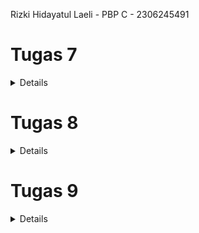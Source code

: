 Rizki Hidayatul Laeli - PBP C - 2306245491

# Tugas 7
<details>
### 1.Jelaskan apa yang dimaksud dengan stateless widget dan stateful widget, dan jelaskan perbedaan dari keduanya.

Stateless Widget adalah widget yang tampilannya tetap sama selama aplikasi berjalan. Setelah dibuat, widget ini tidak akan berubah kecuali seluruh widget di-refresh. Stateless widget cocok untuk elemen statis yang tidak perlu berubah, seperti teks, ikon, atau tombol. Contoh stateless widget adalah **Text**, **Icon**, dan **IconButton**.

Stateful Widget, sebaliknya, adalah widget yang bisa berubah selama aplikasi berjalan. Ini memungkinkan pengguna berinteraksi, misalnya dengan memasukkan data, menggerakkan slider, atau mencentang kotak, sehingga tampilan widget dapat berubah sesuai interaksi tersebut. Contoh stateful widget adalah **Checkbox**, **Slider**, dan **TextField**.

Perbedaan utama antara keduanya adalah bahwa Stateful widget dapat menyimpan dan mengubah data yang memengaruhi tampilan UI, sementara Stateless widget tidak bisa.

### 2. Sebutkan widget apa saja yang kamu gunakan pada proyek ini dan jelaskan fungsinya.

- **Scaffold**: Menyediakan struktur dasar halaman, termasuk AppBar dan body.
- **AppBar**: Menampilkan header aplikasi dengan judul "Ice Creamy."
- **Padding**: Menambahkan ruang di sekitar Column utama.
- **Column**: Mengatur widget dalam susunan vertikal di body.
- **Row**: Menyusun tiga InfoCard secara horizontal.
- **Icon dan Text**: Menyajikan ikon dan teks di setiap ItemCard.
- **Card**: Menampilkan InfoCard dalam format kartu.
- **InfoCard**: Widget khusus berupa Card yang menampilkan informasi seperti NPM, Nama, dan Kelas.
- **ItemCard**: Kartu yang menampilkan ikon dan teks untuk setiap item dalam daftar.
- **GridView.count**: Menyusun beberapa ItemCard dalam tampilan grid dengan tiga kolom.
- **Material**: Menentukan warna latar dan bentuk untuk ItemCard.
- **InkWell**: Menangani interaksi pengguna pada ItemCard, seperti memunculkan SnackBar ketika ditekan.
- **SnackBar**: Menampilkan pesan ketika salah satu ItemCard ditekan oleh pengguna.

### 3. Apa fungsi dari setState()? Jelaskan variabel apa saja yang dapat terdampak dengan fungsi tersebut.

Fungsi `setState()` pada **StatefulWidget** digunakan untuk memberi tahu framework bahwa ada perubahan dalam state yang memerlukan pembaruan UI. Ketika `setState()` dipanggil, Flutter akan memanggil ulang metode `build()` untuk menampilkan tampilan terbaru berdasarkan perubahan state tersebut. Variabel yang terdampak oleh fungsi ini adalah semua variabel yang didefinisikan dalam kelas **State** tersebut, terutama yang digunakan dalam metode `build()`.

### 4. Jelaskan perbedaan antara const dengan final.

`const` adalah keyword yang digunakan untuk mendeklarasikan nilai konstan yang harus ditentukan pada saat compile-time dan tidak akan pernah berubah. Biasanya digunakan untuk widget yang tidak perlu di-render ulang, misalnya setting untuk nilai phi, yang pasti tidak akan berubah.
`final` juga hanya diinisialisasi sekali, namun nilainya dapat ditentukan saat runtime. Artinya, nilai dari variabel final bisa di-assign ketika program dijalankan, bukan harus pada saat compile. Misalnya, `final date = DateTime.now();`.

### 5. Jelaskan bagaimana cara kamu mengimplementasikan checklist-checklist di atas.

Langkah pertama adalah membuat direktori bernama **ice-creamy** pada lokal. Kemudian, generate proyek Flutter melalui terminal dengan perintah `flutter create ice-creamy`. Setelah itu, buat file baru bernama **menu.dart** di dalam direktori `ice-creamy-mobil/lib`. Pindahkan kode yang berisi **class MyHomePage** dan **class _MyHomePageState** ke file **menu.dart**, lalu tambahkan impor `ice-creamy-mobil/menu.dart` agar program dapat mengenali **class MyHomePage**. Selanjutnya, ubah widget pada **menu.dart** menjadi **stateless widget** dan buat komponen **InfoCard** serta **Button Card** dengan ikon di **menu.dart**. Di **main.dart**, sesuaikan tema warna aplikasi dan tambahkan variabel **color** pada **ItemHomepage**, serta atur warna pada masing-masing tombol. 

Langkah terakhir adalah membuat repositori di GitHub dan menghubungkannya dengan proyek lokal. Setelah membuat repositori baru di GitHub, buka terminal di direktori proyek lokal dan jalankan perintah `git init` untuk inisialisasi Git. Selanjutnya, tambahkan repositori GitHub sebagai remote dengan perintah `git remote add origin`. Lalu, add, commit dan push untuk menyimpan perubahan.
</details>

# Tugas 8
<details>

### 1. Apa kegunaan const di Flutter? Jelaskan apa keuntungan ketika menggunakan const pada kode Flutter. Kapan sebaiknya kita menggunakan const, dan kapan sebaiknya tidak digunakan?

Kegunaan const di Flutter:  
Di Flutter, `const` digunakan untuk mendeklarasikan variable yang immutable (tidak dapat diubah) yang nilainya bersifat konstan dan harus sudah diketahui pada saat waktu kompilasi berjalan, artinya adalah nilai dari variabel tersebut harus sudah di berikan secara langsung

Keuntungan ketika menggunakan const pada kode Flutter:
- **Peningkatan Performa**: Flutter dapat menghindari pembuatan objek berulang kali, sehingga dapat mengefisiensi memori. Hal ini dapat mempercepat waktu render dan membuat aplikasi lebih responsif.
- **Konsistensi dan Keamanan**: Karena objek bersifat immutable, objek yang dideklarasikan dengan `const` tidak dapat diubah, sehingga mengurangi potensi bug yang disebabkan oleh perubahan yang tidak diinginkan.

Kapan menggunakan const:  
`const` digunakan ketika yakin bahwa nilai atau objek tidak akan berubah, seperti widget statis yang tidak perlu diperbarui. Misalnya, ketika menggunakan `Text` atau `Icon` yang tidak berubah seiring waktu.

Kapan tidak menggunakan const:  
Sebaiknya tidak menggunakan `const` pada widget atau objek yang nilainya berubah selama eksekusi aplikasi, seperti objek yang tergantung pada input pengguna atau data dari server.

sumber: https://sulthanalihsan.medium.com/perbedaan-final-dan-const-pada-bahasa-dart-552d2149f

### 2. Jelaskan dan bandingkan penggunaan Column dan Row pada Flutter. Berikan contoh implementasi dari masing-masing layout widget ini!

Pada flutter, `column` menampilkan elemen secara vertikal (dari atas ke bawah), sedangkan `row` menampilkan elemen secara horizontal (dari kiri ke kanan).

**Contoh penggunaan Column**:
```dart
Column(
  children: [
    Text('Item 1'),
    Text('Item 2'),
    Text('Item 3'),
  ],
);
```

Contoh penggunaan Row:
```dart
Row(
  children: [
    InfoCard(title: 'NPM', content: npm, color: const Color.fromARGB(255, 181, 235, 210)),
    InfoCard(title: 'Name', content: name, color: const Color.fromARGB(255, 181, 235, 210)),
    InfoCard(title: 'Class', content: className, color: const Color.fromARGB(255, 181, 235, 210)),
    ],
);
```

### 3. Sebutkan apa saja elemen input yang kamu gunakan pada halaman form yang kamu buat pada tugas kali ini. Apakah terdapat elemen input Flutter lain yang tidak kamu gunakan pada tugas ini? Jelaskan!

**Elemen input yang digunakan:**

- **TextFormField**: Digunakan untuk memasukkan berbagai jenis input seperti teks (nama produk, deskripsi, harga, stok, rating).
- **ElevatedButton**: Digunakan untuk menyimpan atau mengirimkan data form setelah pengguna mengisi semua kolom input.

**Elemen input lain yang tidak digunakan:**

- **Checkbox**: Digunakan untuk memilih opsi yang bersifat boolean (Ya/Tidak).
- **Radio Button**: Digunakan untuk memilih satu opsi dari beberapa pilihan yang ada.
- **Switch**: Digunakan untuk memilih antara dua keadaan (ON/OFF).
- **Slider**: Digunakan untuk memilih nilai dalam rentang tertentu, seperti rating atau volume.
- **Dropdown Button**: Untuk pilihan yang menampilkan daftar pilihan tertentu.

### 4. Bagaimana cara kamu mengatur tema (theme) dalam aplikasi Flutter agar aplikasi yang dibuat konsisten? Apakah kamu mengimplementasikan tema pada aplikasi yang kamu buat?

Untuk mengatur tema di Flutter, dapat dilakukan dengan mendefinisikan `ThemeData` pada root widget `MaterialApp` untuk seluruh aplikasi secara global. Tema ini bisa mencakup berbagai atribut seperti warna, font, dan gaya elemen-elemen UI.

**Contoh dari kode yang diimplementasikan:**
```dart
MaterialApp(
  title: 'Ice Creamy', 
  theme: ThemeData(
    primaryColor: const Color.fromARGB(255, 126, 212, 173), // Warna utama untuk elemen inti UI
    colorScheme: ColorScheme.fromSwatch(
      primarySwatch: Colors.teal, // Warna material utama aplikasi
    ).copyWith(
      secondary: const Color.fromARGB(255, 4, 71, 30), // Warna aksen tambahan
    ),
    useMaterial3: true, // Menggunakan Material Design 3 untuk tampilan modern
  ),
  home: MyHomePage(),
);
```
- **Tema Warna Utama (primaryColor dan primarySwatch)**: primaryColor diatur sebagai warna utama untuk elemen UI seperti AppBar, sementara primarySwatch menggunakan palet warna Colors.teal, memberikan variasi warna yang konsisten di seluruh aplikasi.
- **Warna Sekunder (secondary)**: Warna aksen sekunder diatur untuk elemen yang membutuhkan warna tambahan, misalnya tombol sekunder.
- **Material Design 3: useMaterial3**: true mengaktifkan tampilan Material Design 3 untuk estetika UI yang lebih modern.

**Apakah tema sudah diimplementasikan?**  
Ya, dalam aplikasi ini tema sudah diimplementasikan. Misalnya, AppBar menggunakan warna dari `Theme.of(context).colorScheme.primary`, yang diambil dari primarySwatch `(Colors.teal)`. Dengan pengaturan ini, aplikasi memiliki tampilan yang konsisten dan tema warna yang serasi pada elemen-elemen UI di seluruh halaman.

### 5. Bagaimana cara kamu menangani navigasi dalam aplikasi dengan banyak halaman pada Flutter?

Salah satu metode yang dapat dimanfaatkan untuk melakukan perpindahan antar halaman dalam aplikasi adalah dengan menggunakan widget Navigator. Melalui BuildContext, kita dapat mengakses Navigator untuk berpindah ke halaman baru atau kembali ke halaman sebelumnya menggunakan fungsi-fungsi seperti `pop`, `push`, dan `pushReplacement`.

**1. Navigator.push**
`Navigator.push` digunakan untuk menambahkan halaman baru di atas stack navigasi. Halaman baru ini akan ditampilkan di atas halaman sebelumnya, memungkinkan pengguna untuk kembali ke halaman sebelumnya.

Contoh Implementasi:

Pada widget `ItemCard` di `product_card.dart`, ketika pengguna menekan kartu "Tambah Produk", aplikasi akan menggunakan `Navigator.push` untuk membuka halaman `ProductEntryFormPage`.

```dart
onTap: () {
  if (item.name == "Tambah Produk") {
    Navigator.push(
      context,
      MaterialPageRoute(
        builder: (context) => const ProductEntryFormPage(),
      ),
    );
  }
}
```

Penjelasan:
`Navigator.push` akan menambahkan halaman `ProductEntryFormPage` ke dalam stack navigasi. Halaman sebelumnya tetap ada di bawahnya, dan pengguna bisa kembali ke halaman sebelumnya.

**2. Navigator.pop**
`Navigator.pop` digunakan untuk menutup halaman yang sedang aktif dan kembali ke halaman sebelumnya di stack navigasi. Hal ini dapat digunakan saat kita ingin menghapus halaman aktif dari stack.

Contoh Implementasi:

Pada `productentry_form.dart`, ketika produk berhasil disimpan, pengguna dapat menutup dialog pop-up dan kembali ke form dengan menekan tombol "OK".

```dart
actions: [
TextButton(
    child: const Text("OK"),
    onPressed: () {
    Navigator.pop(context);
    _formKey.currentState!.reset(); //reset kalo udh ok
    },
),
],
```

Penjelasan:
`Navigator.pop` menghapus halaman atau dialog yang sedang aktif dari stack, mengembalikan pengguna ke halaman sebelumnya. Di sini, dialog ditutup dan pengguna kembali ke form `ProductEntryFormPage`.

**3. Navigator.pushReplacement**
`Navigator.pushReplacement` menggantikan halaman aktif dengan halaman baru tanpa menambah halaman baru ke stack. Ini berguna untuk menghapus halaman sebelumnya setelah berpindah halaman baru agar pengguna tidak bisa kembali ke halaman yang digantikan.

Contoh Implementasi:

Di `left_drawer.dart`, ketika pengguna memilih "Halaman Utama" atau "Tambah Produk", aplikasi menggunakan `pushReplacement` untuk berpindah halaman tanpa menyimpan halaman sebelumnya di *stack*.

```dart
ListTile(
  leading: const Icon(Icons.home_outlined),
  title: const Text('Halaman Utama'),
  onTap: () {
    Navigator.pushReplacement(
      context,
      MaterialPageRoute(
        builder: (context) => MyHomePage(),
      ),
    );
  },
),
ListTile(
  leading: const Icon(Icons.add),
  title: const Text('Tambah Produk'),
  onTap: () {
    Navigator.pushReplacement(
      context,
      MaterialPageRoute(
        builder: (context) => ProductEntryFormPage(),
      ),
    );
  },
),
```

Penjelasan:
Dengan `pushReplacement`, halaman aktif digantikan oleh halaman tujuan baru (`MyHomePage` atau `ProductEntryFormPage`). Hal ini memastikan bahwa pengguna tidak bisa kembali ke halaman yang sebelumnya (misalnya, dari `ProductEntryFormPage` ke halaman lain di drawer) karena halaman lama dihapus dari *stack*.
</details>

# Tugas 9
<details>

### 1. Jelaskan mengapa kita perlu membuat model untuk melakukan pengambilan ataupun pengiriman data JSON? Apakah akan terjadi error jika kita tidak membuat model terlebih dahulu?

### 2. Jelaskan fungsi dari library http yang sudah kamu implementasikan pada tugas ini

### 3. Jelaskan fungsi dari CookieRequest dan jelaskan mengapa instance CookieRequest perlu untuk dibagikan ke semua komponen di aplikasi Flutter.

### 4. Jelaskan mekanisme pengiriman data mulai dari input hingga dapat ditampilkan pada Flutter.

### 5. Jelaskan mekanisme autentikasi dari login, register, hingga logout. Mulai dari input data akun pada Flutter ke Django hingga selesainya proses autentikasi oleh Django dan tampilnya menu pada Flutter.

### 6. Jelaskan bagaimana cara kamu mengimplementasikan checklist di atas secara step-by-step! (bukan hanya sekadar mengikuti tutorial).
</details>